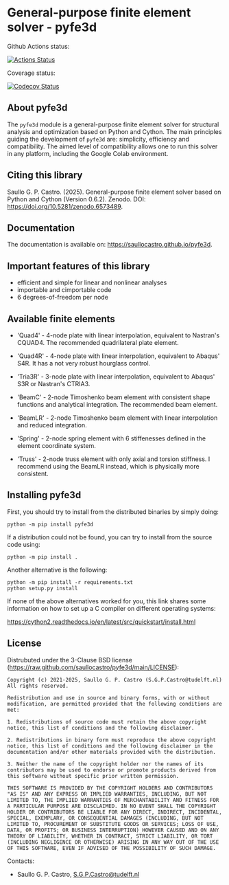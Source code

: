 General-purpose finite element solver - pyfe3d
==============================================

Github Actions status:

[![Actions Status](https://github.com/saullocastro/pyfe3d/workflows/pytest/badge.svg)](https://github.com/saullocastro/pyfe3d/actions)

Coverage status:

[![Codecov Status](https://codecov.io/gh/saullocastro/pyfe3d/branch/main/graph/badge.svg?token=KVZCRIACL7)](https://codecov.io/gh/saullocastro/pyfe3d)

About pyfe3d
------------

The ``pyfe3d`` module is a general-purpose finite element solver for structural
analysis and optimization based on Python and Cython. The main principles
guiding the development of ``pyfe3d`` are: simplicity, efficiency and
compatibility. The aimed level of compatibility allows one to run this solver
in any platform, including the Google Colab environment.


Citing this library
-------------------

Saullo G. P. Castro. (2025). General-purpose finite element solver based on Python and Cython (Version 0.6.2). Zenodo. DOI: https://doi.org/10.5281/zenodo.6573489.


Documentation
-------------

The documentation is available on: https://saullocastro.github.io/pyfe3d.


Important features of this library
----------------------------------
- efficient and simple for linear and nonlinear analyses
- importable and cimportable code
- 6 degrees-of-freedom per node


Available finite elements
-------------------------
- 'Quad4' - 4-node plate with linear interpolation, equivalent to Nastran's
  CQUAD4. The recommended quadrilateral plate element.

- 'Quad4R' - 4-node plate with linear interpolation, equivalent to Abaqus' S4R.
  It has a not very robust hourglass control.

- 'Tria3R' - 3-node plate with linear interpolation, equivalent to Abaqus' S3R
or Nastran's CTRIA3.

- 'BeamC' - 2-node Timoshenko beam element with consistent shape functions and
analytical integration. The recommended beam element.

- 'BeamLR' - 2-node Timoshenko beam element with linear interpolation and
reduced integration. 

- 'Spring' - 2-node spring element with 6 stiffenesses defined in the element
  coordinate system.

- 'Truss' - 2-node truss element with only axial and torsion stiffness. I
recommend using the BeamLR instead, which is physically more consistent.


Installing pyfe3d
-----------------

First, you should try to install from the distributed binaries by simply doing:

```
python -m pip install pyfe3d
```

If a distribution could not be found, you can try to install from the source
code using:

```
python -m pip install .
```

Another alternative is the following:

```
python -m pip install -r requirements.txt
python setup.py install
```

If none of the above alternatives worked for you, this link shares some
information on how to set up a C compiler on different operating systems: 

https://cython2.readthedocs.io/en/latest/src/quickstart/install.html


License
-------
Distrubuted under the 3-Clause BSD license
(https://raw.github.com/saullocastro/pyfe3d/main/LICENSE):

    Copyright (c) 2021-2025, Saullo G. P. Castro (S.G.P.Castro@tudelft.nl)
    All rights reserved.

    Redistribution and use in source and binary forms, with or without modification, are permitted provided that the following conditions are met:

    1. Redistributions of source code must retain the above copyright notice, this list of conditions and the following disclaimer.

    2. Redistributions in binary form must reproduce the above copyright notice, this list of conditions and the following disclaimer in the documentation and/or other materials provided with the distribution.

    3. Neither the name of the copyright holder nor the names of its contributors may be used to endorse or promote products derived from this software without specific prior written permission.

    THIS SOFTWARE IS PROVIDED BY THE COPYRIGHT HOLDERS AND CONTRIBUTORS "AS IS" AND ANY EXPRESS OR IMPLIED WARRANTIES, INCLUDING, BUT NOT LIMITED TO, THE IMPLIED WARRANTIES OF MERCHANTABILITY AND FITNESS FOR A PARTICULAR PURPOSE ARE DISCLAIMED. IN NO EVENT SHALL THE COPYRIGHT HOLDER OR CONTRIBUTORS BE LIABLE FOR ANY DIRECT, INDIRECT, INCIDENTAL, SPECIAL, EXEMPLARY, OR CONSEQUENTIAL DAMAGES (INCLUDING, BUT NOT LIMITED TO, PROCUREMENT OF SUBSTITUTE GOODS OR SERVICES; LOSS OF USE, DATA, OR PROFITS; OR BUSINESS INTERRUPTION) HOWEVER CAUSED AND ON ANY THEORY OF LIABILITY, WHETHER IN CONTRACT, STRICT LIABILITY, OR TORT (INCLUDING NEGLIGENCE OR OTHERWISE) ARISING IN ANY WAY OUT OF THE USE OF THIS SOFTWARE, EVEN IF ADVISED OF THE POSSIBILITY OF SUCH DAMAGE.


Contacts:
- Saullo G. P. Castro, S.G.P.Castro@tudelft.nl

